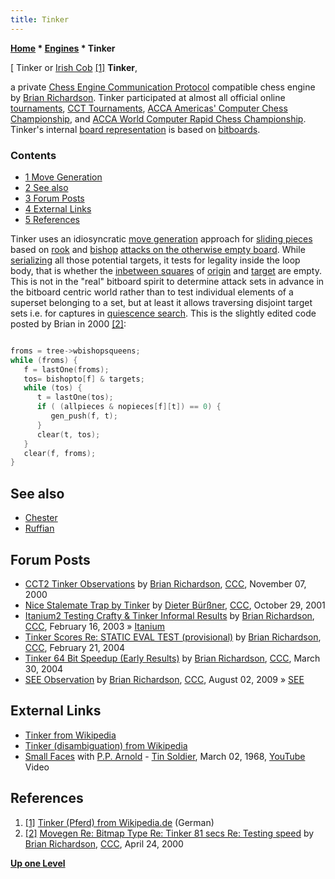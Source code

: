 ```yaml
---
title: Tinker
---
```

**[Home](Home "Home") \* [Engines](Engines "Engines") \* Tinker**



[ Tinker or [Irish Cob](https://en.wikipedia.org/wiki/Gypsy_horse) <a id="cite-note-1" href="#cite-ref-1">[1]</a>
**Tinker**,  

a private [Chess Engine Communication Protocol](Chess_Engine_Communication_Protocol "Chess Engine Communication Protocol") compatible chess engine by [Brian Richardson](Brian_Richardson "Brian Richardson"). Tinker participated at almost all official online [tournaments](Tournaments_and_Matches "Tournaments and Matches"), [CCT Tournaments](CCT_Tournaments "CCT Tournaments"), [ACCA Americas' Computer Chess Championship](ACCA_Americas%27_Computer_Chess_Championship "ACCA Americas' Computer Chess Championship"), and [ACCA World Computer Rapid Chess Championship](ACCA_World_Computer_Rapid_Chess_Championship "ACCA World Computer Rapid Chess Championship"). Tinker's internal [board representation](Board_Representation "Board Representation") is based on [bitboards](Bitboards "Bitboards"). 




### Contents


* [1 Move Generation](#move-generation)
* [2 See also](#see-also)
* [3 Forum Posts](#forum-posts)
* [4 External Links](#external-links)
* [5 References](#references)






Tinker uses an idiosyncratic [move generation](Move_Generation "Move Generation") approach for [sliding pieces](Sliding_Pieces "Sliding Pieces") based on [rook](Rook "Rook") and [bishop](Bishop "Bishop") [attacks on the otherwise empty board](On_an_empty_Board "On an empty Board"). While [serializing](Bitboard_Serialization "Bitboard Serialization") all those potential targets, it tests for legality inside the loop body, that is whether the [inbetween squares](Square_Attacked_By#InBetween "Square Attacked By") of [origin](Origin_Square "Origin Square") and [target](Target_Square "Target Square") are empty. This is not in the "real" bitboard spirit to determine attack sets in advance in the bitboard centric world rather than to test individual elements of a superset belonging to a set, but at least it allows traversing disjoint target sets i.e. for captures in [quiescence search](Quiescence_Search "Quiescence Search"). This is the slightly edited code posted by Brian in 2000 <a id="cite-note-2" href="#cite-ref-2">[2]</a>:




```C++

froms = tree->wbishopsqueens;
while (froms) {
   f = lastOne(froms);
   tos= bishopto[f] & targets;
   while (tos) {
      t = lastOne(tos);
      if ( (allpieces & nopieces[f][t]) == 0) {
         gen_push(f, t);
      }
      clear(t, tos);
   }
   clear(f, froms);
}

```

## See also


* [Chester](Chester "Chester")
* [Ruffian](Ruffian "Ruffian")


## Forum Posts


* [CCT2 Tinker Observations](https://www.stmintz.com/ccc/index.php?id=137094) by [Brian Richardson](Brian_Richardson "Brian Richardson"), [CCC](CCC "CCC"), November 07, 2000
* [Nice Stalemate Trap by Tinker](https://www.stmintz.com/ccc/index.php?id=194764) by [Dieter Bürßner](Dieter_B%C3%BCr%C3%9Fner "Dieter Bürßner"), [CCC](CCC "CCC"), October 29, 2001
* [Itanium2 Testing Crafty & Tinker Informal Results](https://www.stmintz.com/ccc/index.php?id=284689) by [Brian Richardson](Brian_Richardson "Brian Richardson"), [CCC](CCC "CCC"), February 16, 2003 » [Itanium](Itanium "Itanium")
* [Tinker Scores Re: STATIC EVAL TEST (provisional)](https://www.stmintz.com/ccc/index.php?id=350527) by [Brian Richardson](Brian_Richardson "Brian Richardson"), [CCC](CCC "CCC"), February 21, 2004
* [Tinker 64 Bit Speedup (Early Results)](https://www.stmintz.com/ccc/index.php?id=357424) by [Brian Richardson](Brian_Richardson "Brian Richardson"), [CCC](CCC "CCC"), March 30, 2004
* [SEE Observation](http://www.talkchess.com/forum/viewtopic.php?t=29216) by [Brian Richardson](Brian_Richardson "Brian Richardson"), [CCC](CCC "CCC"), August 02, 2009 » [SEE](Static_Exchange_Evaluation "Static Exchange Evaluation")


## External Links


* [Tinker from Wikipedia](https://en.wikipedia.org/wiki/Tinker)
* [Tinker (disambiguation) from Wikipedia](https://en.wikipedia.org/wiki/Tinker_%28disambiguation%29)
* [Small Faces](Category:Small_Faces "Category:Small Faces") with [P.P. Arnold](https://en.wikipedia.org/wiki/P._P._Arnold) - [Tin Soldier](https://en.wikipedia.org/wiki/Tin_Soldier_%28song%29), March 02, 1968, [YouTube](https://en.wikipedia.org/wiki/YouTube) Video


 
## References


1. <a id="cite-ref-1" href="#cite-note-1">[1]</a> [Tinker (Pferd) from Wikipedia.de](http://de.wikipedia.org/wiki/Tinker_%28Pferd%29) (German)
2. <a id="cite-ref-2" href="#cite-note-2">[2]</a> [Movegen Re: Bitmap Type Re: Tinker 81 secs Re: Testing speed](https://www.stmintz.com/ccc/index.php?id=107485) by [Brian Richardson](Brian_Richardson "Brian Richardson"), [CCC](CCC "CCC"), April 24, 2000

**[Up one Level](Engines "Engines")**







 
